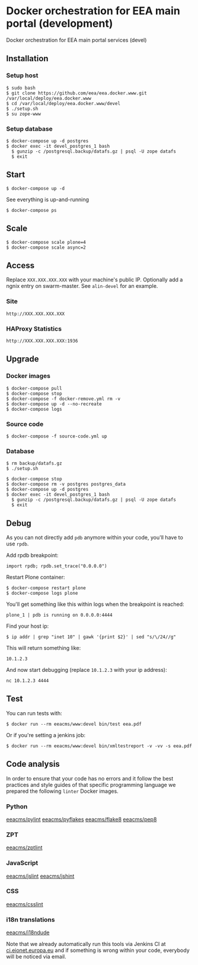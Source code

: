 # Docker orchestration for EEA main portal (development)

Docker orchestration for EEA main portal services (devel)

## Installation

### Setup host

    $ sudo bash
    $ git clone https://github.com/eea/eea.docker.www.git /var/local/deploy/eea.docker.www
    $ cd /var/local/deploy/eea.docker.www/devel
    $ ./setup.sh
    $ su zope-www

### Setup database

    $ docker-compose up -d postgres
    $ docker exec -it devel_postgres_1 bash
      $ gunzip -c /postgresql.backup/datafs.gz | psql -U zope datafs
      $ exit

## Start

    $ docker-compose up -d

See everything is up-and-running

    $ docker-compose ps

## Scale

    $ docker-compose scale plone=4
    $ docker-compose scale async=2

## Access

Replace `XXX.XXX.XXX.XXX` with your machine's public IP.
Optionally add a ngnix entry on swarm-master. See `alin-devel` for an example.


### Site

    http://XXX.XXX.XXX.XXX

### HAProxy Statistics

    http://XXX.XXX.XXX.XXX:1936


## Upgrade

### Docker images

    $ docker-compose pull
    $ docker-compose stop
    $ docker-compose -f docker-remove.yml rm -v
    $ docker-compose up -d --no-recreate
    $ docker-compose logs

### Source code

    $ docker-compose -f source-code.yml up

### Database

    $ rm backup/datafs.gz
    $ ./setup.sh

    $ docker-compose stop
    $ docker-compose rm -v postgres postgres_data
    $ docker-compose up -d postgres
    $ docker exec -it devel_postgres_1 bash
      $ gunzip -c /postgresql.backup/datafs.gz | psql -U zope datafs
      $ exit

## Debug

As you can not directly add `pdb` anymore within your code, you'll have to use `rpdb`.

Add rpdb breakpoint:

    import rpdb; rpdb.set_trace("0.0.0.0")

Restart Plone container:

    $ docker-compose restart plone
    $ docker-compose logs plone

You'll get something like this within logs when the breakpoint is reached:

    plone_1 | pdb is running on 0.0.0.0:4444

Find your host ip:

    $ ip addr | grep "inet 10" | gawk '{print $2}' | sed "s/\/24//g"

This will return something like:

    10.1.2.3

And now start debugging (replace `10.1.2.3` with your ip address):

    nc 10.1.2.3 4444

## Test

You can run tests with:

    $ docker run --rm eeacms/www:devel bin/test eea.pdf

Or if you're setting a jenkins job:

    $ docker run --rm eeacms/www:devel bin/xmltestreport -v -vv -s eea.pdf

## Code analysis

In order to ensure that your code has no errors and it follow the best practices
and style guides of that specific programming language we prepared the following
`linter` Docker images.

### Python

[eeacms/pylint](https://github.com/eea/eea.docker.pylint)
[eeacms/pyflakes](https://github.com/eea/eea.docker.pyflakes)
[eeacms/flake8](https://github.com/eea/eea.docker.flake8)
[eeacms/pep8](https://github.com/eea/eea.docker.pep8)

### ZPT

[eeacms/zptlint](https://github.com/eea/eea.docker.zptlint)

### JavaScript

[eeacms/jslint](https://github.com/eea/eea.docker.jslint)
[eeacms/jshint](https://github.com/eea/eea.docker.jshint)

### CSS

[eeacms/csslint](https://github.com/eea/eea.docker.csslint)

### i18n translations

[eeacms/i18ndude](https://github.com/eea/eea.docker.i18ndude)

Note that we already automatically run this tools
via Jenkins CI at [ci.eionet.europa.eu](http://ci.eionet.europa.eu/) and if
something is wrong within your code, everybody will be noticed via email.

